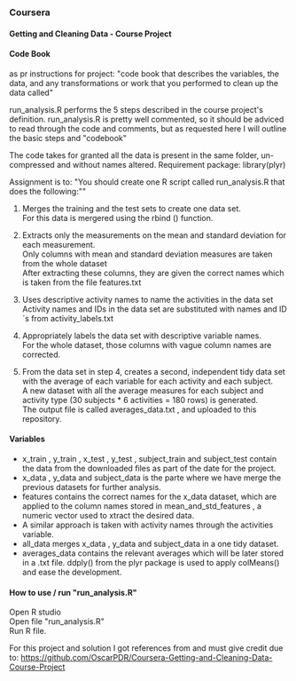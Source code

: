 

### Coursera
#### Getting and Cleaning Data - Course Project



#### Code Book
as pr instructions for project: "code book that describes the variables, the data, and any transformations or work that you performed to clean up the data called"

run_analysis.R  performs the 5 steps described in the course project's definition.
run_analysis.R is pretty well commented, so it should be adviced to read through the code and comments, but as requested here I will outline the basic steps and "codebook"

The code takes for granted all the data is present in the same folder, un-compressed and without names altered.
Requirement package: library(plyr)

Assignment is to:  "You should create one R script called run_analysis.R that does the following:""

1) Merges the training and the test sets to create one data set.  
For this data is mergered using the rbind () function.   

2) Extracts only the measurements on the mean and standard deviation for each measurement.   
Only columns with mean and standard deviation measures are taken from the whole dataset   
After extracting these columns, they are given the correct names which is taken from  the file features.txt   

3) Uses descriptive activity names to name the activities in the data set  
Activity names and IDs in the data set are substituted with names and ID´s from  activity_labels.txt   

4) Appropriately labels the data set with descriptive variable names.   
For the whole dataset, those columns with vague column names are corrected.

5) From the data set in step 4, creates a second, independent tidy data set with the average of each variable for each activity and each subject.  
A new dataset with all the average measures for each subject and activity type (30 subjects * 6 activities = 180 rows) is generated.   
The output file is called  averages_data.txt , and uploaded to this repository.



#### Variables
*  x_train ,  y_train ,  x_test ,  y_test ,  subject_train  and  subject_test  contain the data from the downloaded files as part of the date for the project.
*  x_data ,  y_data  and  subject_data  is the parte where we have merge the previous datasets for further analysis.
*  features  contains the correct names for the  x_data  dataset, which are applied to the column names stored in  mean_and_std_features , a numeric vector used to xtract the desired data.
* A similar approach is taken with activity names through the  activities  variable.
*  all_data  merges  x_data ,  y_data  and  subject_data  in a one tidy dataset.
* averages_data contains the relevant averages which will be later stored in a  .txt  file.  ddply()  from the plyr package is used to apply  colMeans()  and ease the development.


#### How to use / run   "run_analysis.R"
Open R studio  
Open file "run_analysis.R"  
Run R file.  





For this project and solution I got references from and must give credit due to:
https://github.com/OscarPDR/Coursera-Getting-and-Cleaning-Data-Course-Project 


